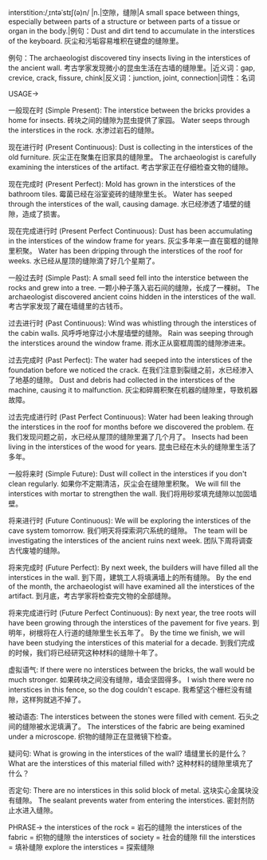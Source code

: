 interstition:/ˌɪntəˈstɪʃ(ə)n/ |n.|空隙，缝隙|A small space between things, especially between parts of a structure or between parts of a tissue or organ in the body.|例句：Dust and dirt tend to accumulate in the interstices of the keyboard. 灰尘和污垢容易堆积在键盘的缝隙里。

例句：The archaeologist discovered tiny insects living in the interstices of the ancient wall. 考古学家发现微小的昆虫生活在古墙的缝隙里。|近义词：gap, crevice, crack, fissure, chink|反义词：junction, joint, connection|词性：名词


USAGE->

一般现在时 (Simple Present):
The interstice between the bricks provides a home for insects. 砖块之间的缝隙为昆虫提供了家园。
Water seeps through the interstices in the rock. 水渗过岩石的缝隙。


现在进行时 (Present Continuous):
Dust is collecting in the interstices of the old furniture. 灰尘正在聚集在旧家具的缝隙里。
The archaeologist is carefully examining the interstices of the artifact. 考古学家正在仔细检查文物的缝隙。


现在完成时 (Present Perfect):
Mold has grown in the interstices of the bathroom tiles.  霉菌已经在浴室瓷砖的缝隙里生长。
Water has seeped through the interstices of the wall, causing damage. 水已经渗透了墙壁的缝隙，造成了损害。


现在完成进行时 (Present Perfect Continuous):
Dust has been accumulating in the interstices of the window frame for years. 灰尘多年来一直在窗框的缝隙里积聚。
Water has been dripping through the interstices of the roof for weeks.  水已经从屋顶的缝隙滴了好几个星期了。


一般过去时 (Simple Past):
A small seed fell into the interstice between the rocks and grew into a tree. 一颗小种子落入岩石间的缝隙，长成了一棵树。
The archaeologist discovered ancient coins hidden in the interstices of the wall. 考古学家发现了藏在墙缝里的古钱币。


过去进行时 (Past Continuous):
Wind was whistling through the interstices of the cabin walls. 风呼呼地穿过小木屋墙壁的缝隙。
Rain was seeping through the interstices around the window frame. 雨水正从窗框周围的缝隙渗进来。


过去完成时 (Past Perfect):
The water had seeped into the interstices of the foundation before we noticed the crack. 在我们注意到裂缝之前，水已经渗入了地基的缝隙。
Dust and debris had collected in the interstices of the machine, causing it to malfunction. 灰尘和碎屑积聚在机器的缝隙里，导致机器故障。


过去完成进行时 (Past Perfect Continuous):
Water had been leaking through the interstices in the roof for months before we discovered the problem. 在我们发现问题之前，水已经从屋顶的缝隙里漏了几个月了。
Insects had been living in the interstices of the wood for years. 昆虫已经在木头的缝隙里生活了多年。


一般将来时 (Simple Future):
Dust will collect in the interstices if you don't clean regularly. 如果你不定期清洁，灰尘会在缝隙里积聚。
We will fill the interstices with mortar to strengthen the wall. 我们将用砂浆填充缝隙以加固墙壁。



将来进行时 (Future Continuous):
We will be exploring the interstices of the cave system tomorrow. 我们明天将探索洞穴系统的缝隙。
The team will be investigating the interstices of the ancient ruins next week.  团队下周将调查古代废墟的缝隙。



将来完成时 (Future Perfect):
By next week, the builders will have filled all the interstices in the wall. 到下周，建筑工人将填满墙上的所有缝隙。
By the end of the month, the archaeologist will have examined all the interstices of the artifact. 到月底，考古学家将检查完文物的全部缝隙。



将来完成进行时 (Future Perfect Continuous):
By next year, the tree roots will have been growing through the interstices of the pavement for five years. 到明年，树根将在人行道的缝隙里生长五年了。
By the time we finish, we will have been studying the interstices of this material for a decade. 到我们完成的时候，我们将已经研究这种材料的缝隙十年了。


虚拟语气:
If there were no interstices between the bricks, the wall would be much stronger. 如果砖块之间没有缝隙，墙会坚固得多。
I wish there were no interstices in this fence, so the dog couldn't escape. 我希望这个栅栏没有缝隙，这样狗就逃不掉了。


被动语态:
The interstices between the stones were filled with cement. 石头之间的缝隙被水泥填满了。
The interstices of the fabric are being examined under a microscope. 织物的缝隙正在显微镜下检查。

疑问句:
What is growing in the interstices of the wall? 墙缝里长的是什么？
What are the interstices of this material filled with? 这种材料的缝隙里填充了什么？

否定句:
There are no interstices in this solid block of metal. 这块实心金属块没有缝隙。
The sealant prevents water from entering the interstices. 密封剂防止水进入缝隙。



PHRASE->
the interstices of the rock = 岩石的缝隙
the interstices of the fabric = 织物的缝隙
the interstices of society = 社会的缝隙
fill the interstices = 填补缝隙
explore the interstices = 探索缝隙
